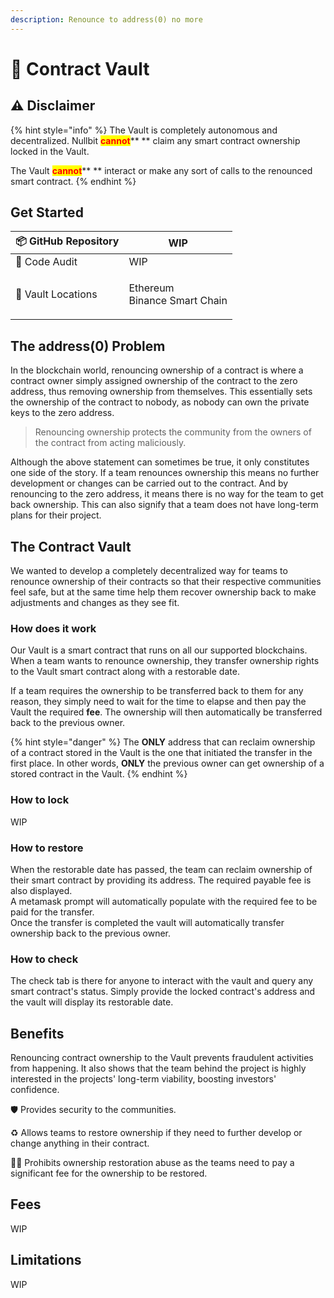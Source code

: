 ```yaml
---
description: Renounce to address(0) no more
---
```


# 💠 Contract Vault

## ⚠️ Disclaimer <a href="#9b9c" id="9b9c"></a>

{% hint style="info" %}
The Vault is completely autonomous and decentralized. Nullbit <mark style="color:red;">**cannot**</mark>** ** claim any smart contract ownership locked in the Vault.

The Vault <mark style="color:red;">**cannot**</mark>** ** interact or make any sort of calls to the renounced smart contract.
{% endhint %}

## Get Started

| 📦 GitHub Repository | WIP                                    |
| -------------------- | -------------------------------------- |
| 🛂 Code Audit        | WIP                                    |
| 🔗 Vault Locations   | <p>Ethereum<br>Binance Smart Chain</p> |

## The address(0) Problem

In the blockchain world, renouncing ownership of a contract is where a contract owner simply assigned ownership of the contract to the zero address, thus removing ownership from themselves. This essentially sets the ownership of the contract to nobody, as nobody can own the private keys to the zero address.

> Renouncing ownership protects the community from the owners of the contract from acting maliciously.

Although the above statement can sometimes be true, it only constitutes one side of the story. If a team renounces ownership this means no further development or changes can be carried out to the contract. And by renouncing to the zero address, it means there is no way for the team to get back ownership. This can also signify that a team does not have long-term plans for their project.

## The Contract Vault

We wanted to develop a completely decentralized way for teams to renounce ownership of their contracts so that their respective communities feel safe, but at the same time help them recover ownership back to make adjustments and changes as they see fit.

### How does it work

Our Vault is a smart contract that runs on all our supported blockchains. When a team wants to renounce ownership, they transfer ownership rights to the Vault smart contract along with a restorable date.

If a team requires the ownership to be transferred back to them for any reason, they simply need to wait for the time to elapse and then pay the Vault the required **fee**. The ownership will then automatically be transferred back to the previous owner.

{% hint style="danger" %}
The **ONLY** address that can reclaim ownership of a contract stored in the Vault is the one that initiated the transfer in the first place. In other words, **ONLY** the previous owner can get ownership of a stored contract in the Vault.
{% endhint %}

### How to lock

WIP

### How to restore

When the restorable date has passed, the team can reclaim ownership of their smart contract by providing its address. The required payable fee is also displayed. \
A metamask prompt will automatically populate with the required fee to be paid for the transfer. \
Once the transfer is completed the vault will automatically transfer ownership back to the previous owner.

### How to check

The check tab is there for anyone to interact with the vault and query any smart contract's status. Simply provide the locked contract's address and the vault will display its restorable date.

## Benefits

Renouncing contract ownership to the Vault prevents fraudulent activities from happening. It also shows that the team behind the project is highly interested in the projects' long-term viability, boosting investors' confidence.

🛡️ Provides security to the communities.

♻️ Allows teams to restore ownership if they need to further develop or change anything in their contract.

👮🏻 Prohibits ownership restoration abuse as the teams need to pay a significant fee for the ownership to be restored.

## Fees

WIP

## Limitations

WIP
